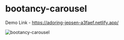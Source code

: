 # bootancy-carousel

Demo Link - https://adoring-jepsen-a3faef.netlify.app/

![bootancy-carousel](https://user-images.githubusercontent.com/38612699/60068046-e6530100-972e-11e9-9eea-4ffcb43be898.png)
